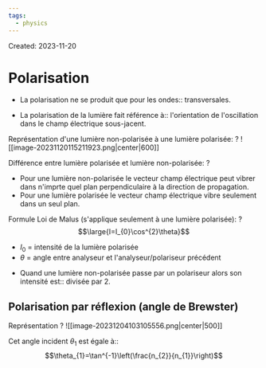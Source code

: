```yaml
---
tags:
  - physics
---
```

Created: 2023-11-20

# Polarisation
- La polarisation ne se produit que pour les ondes:: transversales.
<!--SR:!2023-12-13,15,248-->
- La polarisation de la lumière fait référence à:: l'orientation de l'oscillation dans le champ électrique sous-jacent.
<!--SR:!2023-12-08,9,190-->

Représentation d'une lumière non-polarisée à une lumière polarisée:
?
![[image-20231120115211923.png|center|600]]
<!--SR:!2023-12-28,25,250-->


Différence entre lumière polarisée et lumière non-polarisée:
?
- Pour une lumière non-polarisée le vecteur champ électrique peut vibrer dans n'imprte quel plan perpendiculaire à la direction de propagation.
- Pour une lumière polarisée le vecteur champ électrique vibre seulement dans un seul plan.
<!--SR:!2023-12-05,1,144-->


Formule Loi de Malus (s'applique seulement à une lumière polarisée):
?
$$\large{I=I_{0}\cos^{2}\theta}$$
- $I_{0}$ = intensité de la lumière polarisée
- $\theta$ = angle entre analyseur et l'analyseur/polariseur précédent
<!--SR:!2023-12-18,14,238-->

- Quand une lumière non-polarisée passe par un polariseur alors son intensité est:: divisée par 2.
<!--SR:!2023-12-19,15,238-->

## Polarisation par réflexion (angle de Brewster)

Représentation
?
![[image-20231204103105556.png|center|500]]
<!--SR:!2023-12-05,1,216-->

Cet angle incident $\theta_{1}$ est égale à::$$\theta_{1}=\tan^{-1}\left(\frac{n_{2}}{n_{1}}\right)$$
<!--SR:!2023-12-06,2,236-->